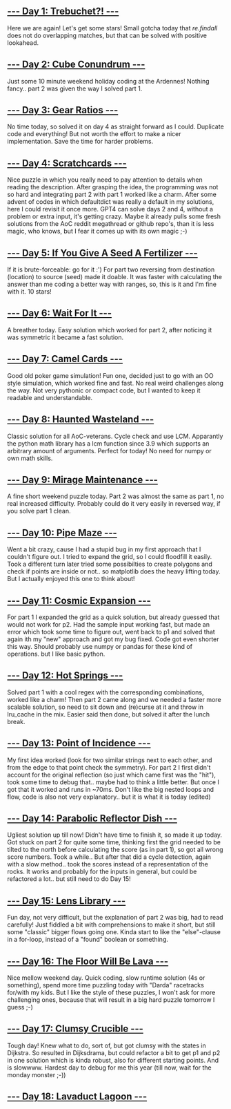 
## [--- Day 1: Trebuchet?! ---](http://adventofcode.com/2023/day/1)

Here we are again! Let's get some stars!
Small gotcha today that *re.findall* does not do overlapping matches, 
but that can be solved with positive lookahead.
## [--- Day 2: Cube Conundrum ---](http://adventofcode.com/2023/day/2)
Just some 10 minute weekend holiday coding at the Ardennes! 
Nothing fancy.. part 2 was given the way I solved part 1.

## [--- Day 3: Gear Ratios ---](http://adventofcode.com/2023/day/3)
No time today, so solved it on day 4 as straight forward as
I could. Duplicate code and everything! But not worth the effort
to make a nicer implementation. Save the time for harder problems.

## [--- Day 4: Scratchcards ---](http://adventofcode.com/2023/day/4)
Nice puzzle in which you really need to pay attention to details
when reading the description. After grasping the idea, the programming
was not so hard and integrating part 2 with part 1 worked like a 
charm. After some advent of codes in which defaultdict was really
a default in my solutions, here I could revisit it once more.
GPT4 can solve days 2 and 4, without a problem or extra input, 
it's getting crazy. Maybe it already pulls some fresh solutions from
the AoC reddit megathread or github repo's, than it is less magic, 
who knows, but I fear it comes up with its own magic ;-)

## [--- Day 5: If You Give A Seed A Fertilizer ---](http://adventofcode.com/2023/day/5)
If it is brute-forceable: go for it :') For part two reversing from
destination (location) to source (seed) made it doable. It was faster
with calculating the answer than me coding a better way with ranges,
so, this is it and I'm fine with it. 10 stars!

## [--- Day 6: Wait For It ---](http://adventofcode.com/2023/day/6)
A breather today. Easy solution which worked for part 2, after noticing
it was symmetric it became a fast solution.

## [--- Day 7: Camel Cards ---](http://adventofcode.com/2023/day/7)
Good old poker game simulation! Fun one, decided just to go with
an OO style simulation, which worked fine and fast. No real weird
challenges along the way. Not very pythonic or compact code, but
I wanted to keep it readable and understandable.

## [--- Day 8: Haunted Wasteland ---](http://adventofcode.com/2023/day/8)
Classic solution for all AoC-veterans. Cycle check and use LCM. 
Apparantly the python math library has a lcm function since 3.9
which supports an arbitrary amount of arguments. Perfect for today!
No need for numpy or own math skills.

## [--- Day 9: Mirage Maintenance ---](http://adventofcode.com/2023/day/9)
A fine short weekend puzzle today. Part 2 was almost the same as 
part 1, no real increased difficulty. Probably could do it very easily
in reversed way, if you solve part 1 clean.

## [--- Day 10: Pipe Maze ---](http://adventofcode.com/2023/day/10)
Went a bit crazy, cause I had a stupid bug in my first approach that I 
couldn't figure out. I tried to expand the grid, so I could floodfill 
it easily. Took a different turn later tried some possibilties to
create polygons and check if points are inside or not.. so matplotlib 
does the heavy lifting today. But I actually enjoyed this one to think 
about!

## [--- Day 11: Cosmic Expansion ---](http://adventofcode.com/2023/day/11)
For part 1 I expanded the grid as a quick solution, but already guessed that 
would not work for p2. Had the sample input working fast, but made an error 
which took some time to figure out, went back to p1 and solved that again
ith my "new" approach and got my bug fixed. Code got even shorter this way.
Should probably use numpy or pandas for these kind of operations. but I like
basic python.

## [--- Day 12: Hot Springs ---](http://adventofcode.com/2023/day/12)
Solved part 1 with a cool regex with the corresponding combinations, worked
like a charm! Then part 2 came along and we needed a faster more scalable 
solution, so need to sit down and (re)curse at it and throw in lru_cache in
the mix. Easier said then done, but solved it after the lunch break.

## [--- Day 13: Point of Incidence ---](http://adventofcode.com/2023/day/13)
My first idea worked (look for two similar strings next to each other, 
and from the edge to that point check the symmetry). 
For part 2 I first didn't account for the original reflection (so just 
which came first was the "hit"), took some time to debug that.. maybe had 
to think a little better. But once I got that it worked and runs in ~70ms.
Don't like the big nested loops and flow, code is also not very explanatory..
but it is what it is today (edited)

## [--- Day 14: Parabolic Reflector Dish ---](http://adventofcode.com/2023/day/14)
Ugliest solution up till now! Didn't have time to finish it, so made it
up today. Got stuck on part 2 for quite some time, thinking first the
grid needed to be tilted to the north before calculating the score (as in
part 1), so got all wrong score numbers. Took a while.. But after that did
a cycle detection, again with a slow method.. took the scores instead of
a representation of the rocks. It works and probably for the inputs in general,
but could be refactored a lot.. but still need to do Day 15!

## [--- Day 15: Lens Library ---](http://adventofcode.com/2023/day/15)
Fun day, not very difficult, but the explanation of part 2 was big, had to
read carefully! Just fiddled a bit with comprehensions to make it short, 
but still some "classic" bigger flows going one. Kinda start to like the
"else"-clause in a for-loop, instead of a "found" boolean or something.

## [--- Day 16: The Floor Will Be Lava ---](http://adventofcode.com/2023/day/16)
Nice mellow weekend day. Quick coding, slow runtime solution (4s or something), 
spend more time puzzling today with "Darda" racetracks for/with my kids.
But I like the style of these puzzles, I won't ask for more challenging ones,
because that will result in a big hard puzzle tomorrow I guess ;-)

## [--- Day 17: Clumsy Crucible ---](http://adventofcode.com/2023/day/17)
Tough day! Knew what to do, sort of, but got clumsy with the states in Dijkstra.
So resulted in Dijksdrama, but could refactor a bit to get p1 and p2 in one
solution which is kinda robust, also for different starting points. And is 
slowwww. Hardest day to debug for me this year (till now, wait for the monday
monster ;-))

## [--- Day 18: Lavaduct Lagoon ---](http://adventofcode.com/2023/day/18)

